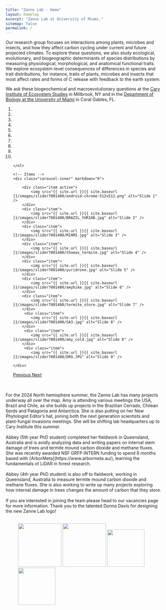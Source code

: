 ```yaml
---
title: "Zanne Lab - Home"
layout: homelay
excerpt: "Zanne Lab at University of Miami."
sitemap: false
permalink: /
---
```


Our research group focuses on interactions among plants, microbes and insects, and how they affect carbon cycling under current and future projected climates. To explore these questions, we also study ecological, evolutionary, and biogeographic determinants of species distributions by measuring physiological, morphological, and anatomical functional traits. We explore ecosystem-level consequences of differences in species and trait distributions, for instance, traits of plants, microbes and insects that most affect rates and forms of C release with feedback to the earth system.

We ask these biogeochemical and macroevolutionary questions at the [Cary Institute of Ecosystem Studies](https://www.caryinstitute.org/) in Millbrook, NY and in the [Department of Biology at the University of Miami](https://biology.as.miami.edu/) in Coral Gables, FL.

<div markdown="0" id="carousel" class="carousel slide" data-ride="carousel" data-interval="5000" data-pause="hover" >
    <!-- Menu -->
    <ol class="carousel-indicators">
        <li data-target="#carousel" data-slide-to="0" class="active"></li>
        <li data-target="#carousel" data-slide-to="1"></li>
        <li data-target="#carousel" data-slide-to="2"></li>
        <li data-target="#carousel" data-slide-to="3"></li>
        <li data-target="#carousel" data-slide-to="4"></li>
        <li data-target="#carousel" data-slide-to="5"></li>
        <li data-target="#carousel" data-slide-to="6"></li>
        <li data-target="#carousel" data-slide-to="7"></li>
        <li data-target="#carousel" data-slide-to="8"></li>
        <li data-target="#carousel" data-slide-to="9"></li>


    </ol>

    <!-- Items -->
    <div class="carousel-inner" markdown="0">

        <div class="item active">
            <img src="{{ site.url }}{{ site.baseurl }}/images/slider7001400/android-chrome-512x512.png" alt="Slide 1" />
        </div>
        <div class="item">
            <img src="{{ site.url }}{{ site.baseurl }}/images/slider7001400/BRAZIL_YURIAB.jpg" alt="Slide 2" />
        </div>
        <div class="item">
            <img src="{{ site.url }}{{ site.baseurl }}/images/slider7001400/MIAMI.jpg" alt="Slide 3" />
        </div>
        <div class="item">
            <img src="{{ site.url }}{{ site.baseurl }}/images/slider7001400/thomas_termite.jpg" alt="Slide 4" />
        </div>
        <div class="item">
            <img src="{{ site.url }}{{ site.baseurl }}/images/slider7001400/yuridrone.jpg" alt="Slide 5" />
        </div>
        <div class="item">
            <img src="{{ site.url }}{{ site.baseurl }}/images/slider7001400/amyhike.jpg" alt="Slide 6" />
        </div>
        <div class="item">
            <img src="{{ site.url }}{{ site.baseurl }}/images/slider7001400/termite_store.jpg" alt="Slide 7" />
        </div>       
         <div class="item">
            <img src="{{ site.url }}{{ site.baseurl }}/images/slider7001400/SA3.jpg" alt="Slide 8" />
        </div>
         <div class="item">
            <img src="{{ site.url }}{{ site.baseurl }}/images/slider7001400/amy_cold.jpg" alt="Slide 8" />
        </div>
         <div class="item">
            <img src="{{ site.url }}{{ site.baseurl }}/images/slider7001400/DRO.JPG" alt="Slide 9" />
             
    </div>
  <a class="left carousel-control" href="#carousel" role="button" data-slide="prev">
    <span class="glyphicon glyphicon-chevron-left" aria-hidden="true"></span>
    <span class="sr-only">Previous</span>
  </a>
  <a class="right carousel-control" href="#carousel" role="button" data-slide="next">
    <span class="glyphicon glyphicon-chevron-right" aria-hidden="true"></span>
    <span class="sr-only">Next</span>
  </a>
</div>
<br />   
<br />
For the 2024 North hemisphere summer, the Zanne Lab has many projects underway all over the map. Amy is attending various meetings the USA, Brazil and Chile, as she builds up projects in the Brazilian Cerrado, Chilean fjords and Patagonia and Antarctica. She is also putting on her New Phytologist Editor’s hat, joining both the next generation scientists and plant-fungal invasions meetings. She will be shifting lab headquarters up to Cary Institute this summer. 
<br />
<br />
Abbey (5th year PhD student) completed her fieldwork in Queensland, Australia and is avidly analyzing data and writing papers on internal stem damage of trees and termite mound carbon dioxide and methane fluxes. She was recently awarded NSF GRFP INTERN funding to spend 6 months based with [ArborMeta](https://www.arbormeta.au/), learning the fundamentals of LiDAR in forest research. 
<br />
<br />
Abbey (4th year PhD student) is also off to fieldwork, working in Queensland, Australia to measure termite mound carbon dioxide and methane fluxes. She is also working to write up many projects exploring how internal damage in trees changes the amount of carbon that they store. 
<br />  
<br />
If you are interested in joining the team please head to our vacancies page for more information. Thank you to the talented Donna Davis for designing the new Zanne Lab logo!
<br /> 
<br /> 
<figure class="fourth">
  <img src="{{ site.url }}{{ site.baseurl }}/images/logopic/android-chrome-512x512.png" style="width: 140px">
  <img src="{{ site.url }}{{ site.baseurl }}/images/logopic/um logo.jpeg" style="width: 140px">
  <img src="{{ site.url }}{{ site.baseurl }}/images/logopic/nsf.png" style="width: 120px">
  <img src="{{ site.url }}{{ site.baseurl }}/images/logopic/GWUlogo.png" style="width: 120px">

</figure>
